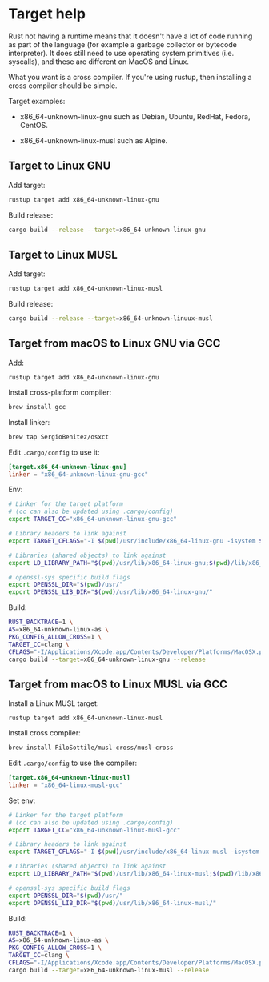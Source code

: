 # Target help

Rust not having a runtime means that it doesn't have a lot of code running as part of the language (for example a garbage collector or bytecode interpreter). It does still need to use operating system primitives (i.e. syscalls), and these are different on MacOS and Linux.

What you want is a cross compiler. If you're using rustup, then installing a cross compiler should be simple.

Target examples:

* x86_64-unknown-linux-gnu such as Debian, Ubuntu, RedHat, Fedora, CentOS.

* x86_64-unknown-linux-musl such as Alpine.


## Target to Linux GNU

Add target:

```sh
rustup target add x86_64-unknown-linux-gnu
```

Build release:

```sh
cargo build --release --target=x86_64-unknown-linux-gnu
```


## Target to Linux MUSL

Add target:

```sh
rustup target add x86_64-unknown-linux-musl
```

Build release:

```sh
cargo build --release --target=x86_64-unknown-linuux-musl
```



## Target from macOS to Linux GNU via GCC

Add:

```
rustup target add x86_64-unknown-linux-gnu
```

Install cross-platform compiler:

```sh
brew install gcc
```

Install linker:

```sh
brew tap SergioBenitez/osxct
```

Edit `.cargo/config` to use it:

```toml
[target.x86_64-unknown-linux-gnu]
linker = "x86_64-unknown-linux-gnu-gcc"
```

Env:

```sh
# Linker for the target platform
# (cc can also be updated using .cargo/config)
export TARGET_CC="x86_64-unknown-linux-gnu-gcc"

# Library headers to link against
export TARGET_CFLAGS="-I $(pwd)/usr/include/x86_64-linux-gnu -isystem $(pwd)/usr/include"

# Libraries (shared objects) to link against
export LD_LIBRARY_PATH="$(pwd)/usr/lib/x86_64-linux-gnu;$(pwd)/lib/x86_64-linux-gnu"

# openssl-sys specific build flags
export OPENSSL_DIR="$(pwd)/usr/"
export OPENSSL_LIB_DIR="$(pwd)/usr/lib/x86_64-linux-gnu/"
```

Build:

```sh
RUST_BACKTRACE=1 \
AS=x86_64-unknown-linux-as \
PKG_CONFIG_ALLOW_CROSS=1 \
TARGET_CC=clang \
CFLAGS="-I/Applications/Xcode.app/Contents/Developer/Platforms/MacOSX.platform/Developer/SDKs/MacOSX.sdk/usr/include" \
cargo build --target=x86_64-unknown-linux-gnu --release
```


## Target from macOS to Linux MUSL via GCC

Install a Linux MUSL target:

```
rustup target add x86_64-unknown-linux-musl
```

Install cross compiler:

```sh
brew install FiloSottile/musl-cross/musl-cross
```

Edit `.cargo/config` to use the compiler:

```toml
[target.x86_64-unknown-linux-musl]
linker = "x86_64-linux-musl-gcc"
```

Set env:

```sh
# Linker for the target platform
# (cc can also be updated using .cargo/config)
export TARGET_CC="x86_64-unknown-linux-musl-gcc"

# Library headers to link against
export TARGET_CFLAGS="-I $(pwd)/usr/include/x86_64-linux-musl -isystem $(pwd)/usr/include"

# Libraries (shared objects) to link against
export LD_LIBRARY_PATH="$(pwd)/usr/lib/x86_64-linux-musl;$(pwd)/lib/x86_64-linux-musl"

# openssl-sys specific build flags
export OPENSSL_DIR="$(pwd)/usr/"
export OPENSSL_LIB_DIR="$(pwd)/usr/lib/x86_64-linux-musl/"
```

Build:

```sh
RUST_BACKTRACE=1 \
AS=x86_64-unknown-linux-as \
PKG_CONFIG_ALLOW_CROSS=1 \
TARGET_CC=clang \
CFLAGS="-I/Applications/Xcode.app/Contents/Developer/Platforms/MacOSX.platform/Developer/SDKs/MacOSX.sdk/usr/include" \
cargo build --target=x86_64-unknown-linux-musl --release
```
